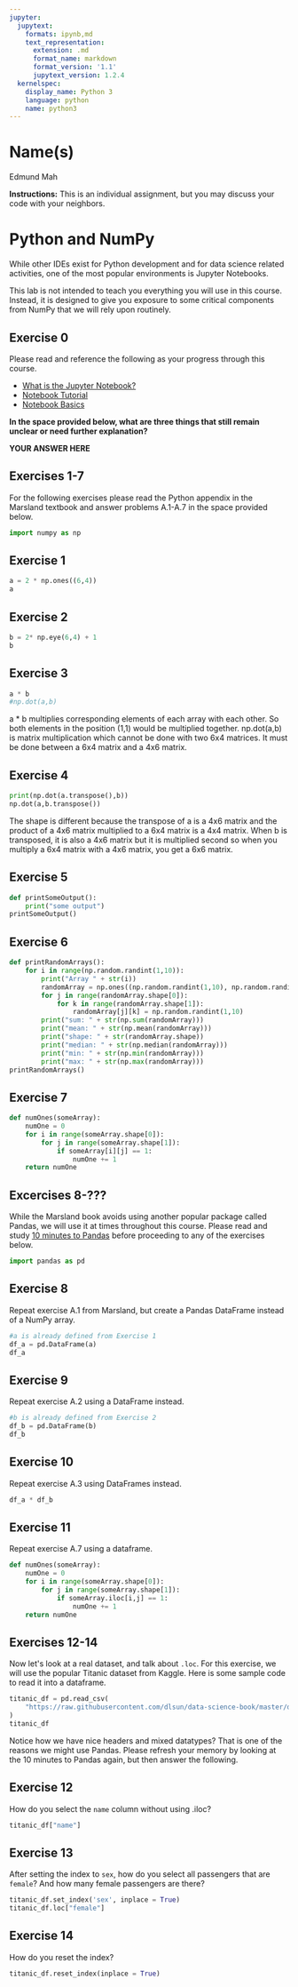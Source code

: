 ```yaml
---
jupyter:
  jupytext:
    formats: ipynb,md
    text_representation:
      extension: .md
      format_name: markdown
      format_version: '1.1'
      jupytext_version: 1.2.4
  kernelspec:
    display_name: Python 3
    language: python
    name: python3
---
```


# Name(s)
Edmund Mah


**Instructions:** This is an individual assignment, but you may discuss your code with your neighbors.


# Python and NumPy

While other IDEs exist for Python development and for data science related activities, one of the most popular environments is Jupyter Notebooks.

This lab is not intended to teach you everything you will use in this course. Instead, it is designed to give you exposure to some critical components from NumPy that we will rely upon routinely.

## Exercise 0
Please read and reference the following as your progress through this course. 

* [What is the Jupyter Notebook?](https://nbviewer.jupyter.org/github/jupyter/notebook/blob/master/docs/source/examples/Notebook/What%20is%20the%20Jupyter%20Notebook.ipynb#)
* [Notebook Tutorial](https://www.datacamp.com/community/tutorials/tutorial-jupyter-notebook)
* [Notebook Basics](https://nbviewer.jupyter.org/github/jupyter/notebook/blob/master/docs/source/examples/Notebook/Notebook%20Basics.ipynb)

**In the space provided below, what are three things that still remain unclear or need further explanation?**


**YOUR ANSWER HERE**


## Exercises 1-7
For the following exercises please read the Python appendix in the Marsland textbook and answer problems A.1-A.7 in the space provided below.

```python
import numpy as np
```

## Exercise 1

```python
a = 2 * np.ones((6,4))
a
```

## Exercise 2

```python
b = 2* np.eye(6,4) + 1
b
```

## Exercise 3

```python
a * b
#np.dot(a,b)
```

a * b multiplies corresponding elements of each array with each other. So both elements in the position (1,1) would be multiplied together. np.dot(a,b) is matrix multiplication which cannot be done with two 6x4 matrices. It must be done between a 6x4 matrix and a 4x6 matrix. 


## Exercise 4

```python
print(np.dot(a.transpose(),b))
np.dot(a,b.transpose())
```

The shape is different because the transpose of a is a 4x6 matrix and the product of a 4x6 matrix multiplied to a 6x4 matrix is a 4x4 matrix. When b is transposed, it is also a 4x6 matrix but it is multiplied second so when you multiply a 6x4 matrix with a 4x6 matrix, you get a 6x6 matrix.


## Exercise 5

```python
def printSomeOutput():
    print("some output")
printSomeOutput()
```

## Exercise 6

```python
def printRandomArrays():
    for i in range(np.random.randint(1,10)):
        print("Array " + str(i))
        randomArray = np.ones((np.random.randint(1,10), np.random.randint(1,10)))
        for j in range(randomArray.shape[0]):
            for k in range(randomArray.shape[1]):
                randomArray[j][k] = np.random.randint(1,10)
        print("sum: " + str(np.sum(randomArray)))
        print("mean: " + str(np.mean(randomArray)))
        print("shape: " + str(randomArray.shape))
        print("median: " + str(np.median(randomArray)))
        print("min: " + str(np.min(randomArray)))
        print("max: " + str(np.max(randomArray)))
printRandomArrays()
```

## Exercise 7

```python
def numOnes(someArray):
    numOne = 0
    for i in range(someArray.shape[0]):
        for j in range(someArray.shape[1]):
            if someArray[i][j] == 1:
                numOne += 1
    return numOne

```

## Excercises 8-???
While the Marsland book avoids using another popular package called Pandas, we will use it at times throughout this course. Please read and study [10 minutes to Pandas](https://pandas.pydata.org/pandas-docs/stable/getting_started/10min.html) before proceeding to any of the exercises below.

```python
import pandas as pd
```

## Exercise 8
Repeat exercise A.1 from Marsland, but create a Pandas DataFrame instead of a NumPy array.

```python
#a is already defined from Exercise 1
df_a = pd.DataFrame(a)
df_a
```

## Exercise 9
Repeat exercise A.2 using a DataFrame instead.

```python
#b is already defined from Exercise 2
df_b = pd.DataFrame(b)
df_b
```

## Exercise 10
Repeat exercise A.3 using DataFrames instead.

```python
df_a * df_b
```

## Exercise 11
Repeat exercise A.7 using a dataframe.

```python
def numOnes(someArray):
    numOne = 0
    for i in range(someArray.shape[0]):
        for j in range(someArray.shape[1]):
            if someArray.iloc[i,j] == 1:
                numOne += 1
    return numOne
```

## Exercises 12-14
Now let's look at a real dataset, and talk about ``.loc``. For this exercise, we will use the popular Titanic dataset from Kaggle. Here is some sample code to read it into a dataframe.

```python
titanic_df = pd.read_csv(
    "https://raw.githubusercontent.com/dlsun/data-science-book/master/data/titanic.csv"
)
titanic_df
```

Notice how we have nice headers and mixed datatypes? That is one of the reasons we might use Pandas. Please refresh your memory by looking at the 10 minutes to Pandas again, but then answer the following.


## Exercise 12
How do you select the ``name`` column without using .iloc?

```python
titanic_df["name"]
```

## Exercise 13
After setting the index to ``sex``, how do you select all passengers that are ``female``? And how many female passengers are there?

```python
titanic_df.set_index('sex', inplace = True)
titanic_df.loc["female"]
```

## Exercise 14
How do you reset the index?

```python
titanic_df.reset_index(inplace = True)
```

```python

```
